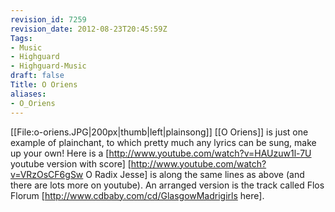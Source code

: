 ```yaml
---
revision_id: 7259
revision_date: 2012-08-23T20:45:59Z
Tags:
- Music
- Highguard
- Highguard-Music
draft: false
Title: O Oriens
aliases:
- O_Oriens
---
```

[[File:o-oriens.JPG|200px|thumb|left|plainsong]]
[[O Oriens]] is just one example of plainchant, to which pretty much any lyrics can be sung, make up your own!
Here is a [http://www.youtube.com/watch?v=HAUzuw1l-7U youtube version with score]
[http://www.youtube.com/watch?v=VRzOsCF6gSw O Radix Jesse] is along the same lines as above (and there are lots more on youtube). An arranged version is the track called Flos Florum [http://www.cdbaby.com/cd/GlasgowMadrigirls here].